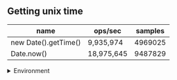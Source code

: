 ## Getting unix time

|name|ops/sec|samples|
|-|-|-|
|new Date().getTime()|9,935,974|4969025|
|Date.now()|18,975,645|9487829|


<details>
<summary>Environment</summary>

* __Machine:__ linux x64 | 4 vCPUs | 7.6GB Mem
* __Run:__ Tue Oct 29 2024 20:16:02 GMT+0000 (Coordinated Universal Time)
* __Node:__ `v22.8.0`
</details>

<!--
{"environment":{"platform":"linux","arch":"x64","cpus":4,"totalMemory":7.597877502441406},"benchmarks":[{"name":"new Date().getTime()","opsSec":9935974.752441255,"samples":4969025},{"name":"Date.now()","opsSec":18975645.89353792,"samples":9487829}]}-->
